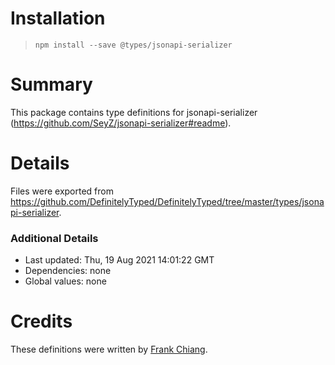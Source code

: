# Installation
> `npm install --save @types/jsonapi-serializer`

# Summary
This package contains type definitions for jsonapi-serializer (https://github.com/SeyZ/jsonapi-serializer#readme).

# Details
Files were exported from https://github.com/DefinitelyTyped/DefinitelyTyped/tree/master/types/jsonapi-serializer.

### Additional Details
 * Last updated: Thu, 19 Aug 2021 14:01:22 GMT
 * Dependencies: none
 * Global values: none

# Credits
These definitions were written by [Frank Chiang](https://github.com/chiangf).

